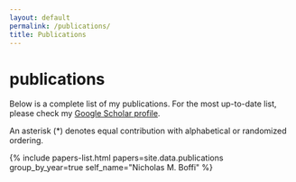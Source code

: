 ```yaml
---
layout: default
permalink: /publications/
title: Publications
---
```


# publications

Below is a complete list of my publications. For the most up-to-date list, please check my [Google Scholar profile](https://scholar.google.com/citations?user=_jkX2q0AAAAJ&hl=en&oi=ao).

An asterisk (\*) denotes equal contribution with alphabetical or randomized ordering.

{% include papers-list.html papers=site.data.publications group_by_year=true self_name="Nicholas M. Boffi" %}
